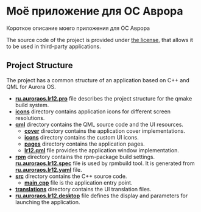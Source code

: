 # Моё приложение для ОС Аврора

Короткое описание моего приложения для ОС Аврора

The source code of the project is provided under
[the license](LICENSE.BSD-3-CLAUSE.md),
that allows it to be used in third-party applications.

## Project Structure

The project has a common structure
of an application based on C++ and QML for Aurora OS.

* **[ru.auroraos.lr12.pro](ru.auroraos.lr12.pro)** file
  describes the project structure for the qmake build system.
* **[icons](icons)** directory contains application icons for different screen resolutions.
* **[qml](qml)** directory contains the QML source code and the UI resources.
  * **[cover](qml/cover)** directory contains the application cover implementations.
  * **[icons](qml/icons)** directory contains the custom UI icons.
  * **[pages](qml/pages)** directory contains the application pages.
  * **[lr12.qml](qml/lr12.qml)** file
    provides the application window implementation.
* **[rpm](rpm)** directory contains the rpm-package build settings.
  **[ru.auroraos.lr12.spec](rpm/ru.auroraos.lr12.spec)** file is used by rpmbuild tool.
  It is generated from **[ru.auroraos.lr12.yaml](rpm/ru.auroraos.lr12.yaml)** file.
* **[src](src)** directory contains the C++ source code.
  * **[main.cpp](src/main.cpp)** file is the application entry point.
* **[translations](translations)** directory contains the UI translation files.
* **[ru.auroraos.lr12.desktop](ru.auroraos.lr12.desktop)** file
  defines the display and parameters for launching the application.